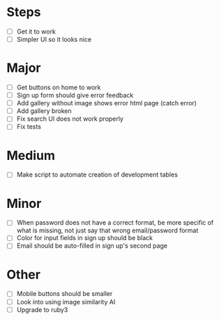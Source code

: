 # Steps

- [ ] Get it to work
- [ ] Simpler UI so it looks nice

# Major

- [ ] Get buttons on home to work
- [ ] Sign up form should give error feedback
- [ ] Add gallery without image shows error html page (catch error)
- [ ] Add gallery broken
- [ ] Fix search UI does not work properly
- [ ] Fix tests

# Medium

- [ ] Make script to automate creation of development tables

# Minor

- [ ] When password does not have a correct format, be more specific of what is missing, not just say that wrong email/password format
- [ ] Color for input fields in sign up should be black
- [ ] Email should be auto-filled in sign up's second page 

# Other

- [ ] Mobile buttons should be smaller
- [ ] Look into using image similarity AI
- [ ] Upgrade to ruby3
